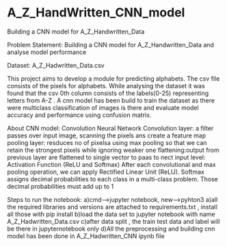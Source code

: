 # A_Z_HandWritten_CNN_model
Building a CNN model for A_Z_Handwritten_Data

Problem Statement: Building a CNN model for A_Z_Handwritten_Data and analyse model performance

Dataset: A_Z_Hadwritten_Data.csv

This project aims to develop a  module for predicting alphabets. 
The csv file consists of the pixels for alphabets. While analysing the dataset it was found that the csv 0th column consists of the labels(0-25) representing letters from A-Z . A cnn model has been build to train the dataset as there were multiclass classification of images is there and evaluate model accuracy and performance using confusion matrix. 

About CNN model: Convolution Neural Network
Convolution layer: a filter passes over input image, scanning the pixels ans create a feature map
pooling layer: resduces no of pixelsa using max pooling so that we can retain the strongest pixels while ignoring weaker one
flattening:output from previous layer are flattened to single vector to paas to nect input level:
Activation Function (ReLU and Softmax)
After each convolutional and max pooling operation, we can apply Rectified Linear Unit (ReLU). Softmax assigns decimal probabilities to each class in a multi-class problem. Those decimal probabilities must add up to 1

Steps  to run the notebook:
 a)cmd-->jupyter notebook, new-->pyhton3
 a)all the required libraries and versions are attached to requirements.txt , install all those with pip install
 b)load the data set to jupyter notebook with name A_Z_Hadwritten_Data.csv
 c)after data split , the train  test data and label will be there in jupyternotebook only
 d)All the preprocessing and building cnn model has been done in A_Z_Hadwritten_CNN ipynb file

 
